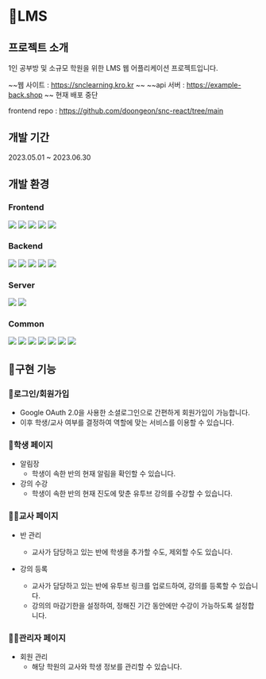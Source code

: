 # 📕LMS

## 프로젝트 소개

1인 공부방 및 소규모 학원을 위한 LMS 웹 어플리케이션 프로젝트입니다. </br>

~~웹 사이트 : https://snclearning.kro.kr ~~
~~api 서버 : https://example-back.shop ~~
현재 배포 중단

frontend repo : https://github.com/doongeon/snc-react/tree/main

## 개발 기간

2023.05.01 ~ 2023.06.30

## 개발 환경

### Frontend

<section>
<img src="https://img.shields.io/badge/HTML5-E34F26?logo=html5&logoColor=white"/> 
<img src="https://img.shields.io/badge/CSS3-1572B6?logo=css3&logoColor=white"/>
<img src="https://img.shields.io/badge/Javascript-F7DF1E?logo=javascript&logoColor=black" />
<img src="https://img.shields.io/badge/React-61DAFB?logo=React&logoColor=white"/>
<img src="https://img.shields.io/badge/Bootstrap-7952B3?logo=Bootstrap&logoColor=white"/>

</section>

### Backend

<section>
<img src="https://img.shields.io/badge/Node.js-339933?logo=Node.js&logoColor=white"/>
<img src="https://img.shields.io/badge/Express-000000?logo=Express&logoColor=white"/>
<img src="https://img.shields.io/badge/Sequelize-52B0E7?logo=Sequelize&logoColor=white"/>
<img src="https://img.shields.io/badge/MySQL-4479A1?logo=MySQL&logoColor=white"/>
<img src="https://img.shields.io/badge/Amazon RDS-339933?logo=Amazon RDS&logoColor=white"/>


</section>

### Server

<section>
<img src="https://img.shields.io/badge/Amazon EC2-FF9900?logo=Amazon EC2&logoColor=white"/>
<img src="https://img.shields.io/badge/Node.js-339933?logo=Node.js&logoColor=white"/>

</section>

### Common
<section>
<img src="https://img.shields.io/badge/Amazon Codedeploy-232F3E?logo=Amazon AWS&logoColor=white"/>
<img src="https://img.shields.io/badge/Amazon S3-569A31?logo=Amazon S3&logoColor=white"/>
<img src="https://img.shields.io/badge/Github%20Actions-2088FF?logo=GithubActions&logoColor=white" />
<img src="https://img.shields.io/badge/Swagger-85EA2D?logo=Swagger&logoColor=black" />
<img src="https://img.shields.io/badge/Postman-FF6C37?logo=Postman&logoColor=white" />
<img src="https://img.shields.io/badge/Notion-000000?logo=Notion&logoColor=white" />
<img src="https://img.shields.io/badge/Slack-4A154B?logo=Slack&logoColor=white" />
</section>


## 📌구현 기능

### 🔐로그인/회원가입
- Google OAuth 2.0을 사용한 소셜로그인으로 간편하게 회원가입이 가능합니다.
- 이후 학생/교사 여부를 결정하여 역할에 맞는 서비스를 이용할 수 있습니다.


### 🧑학생 페이지
* 알림장
    - 학생이 속한 반의 현재 알림을 확인할 수 있습니다.
* 강의 수강
    - 학생이 속한 반의 현재 진도에 맞춘 유투브 강의를 수강할 수 있습니다.


### 👩‍🏫교사 페이지
* 반 관리
    - 교사가 담당하고 있는 반에 학생을 추가할 수도, 제외할 수도 있습니다.

* 강의 등록
    - 교사가 담당하고 있는 반에 유투브 링크를 업로드하여, 강의를 등록할 수 있습니다.
    - 강의의 마감기한을 설정하여, 정해진 기간 동안에만 수강이 가능하도록 설정합니다.


### 🧑‍🔧관리자 페이지
* 회원 관리
    - 해당 학원의 교사와 학생 정보를 관리할 수 있습니다.
